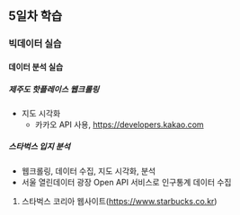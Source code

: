 ## 5일차 학습

### 빅데이터 실습

#### 데이터 분석 실습

##### 제주도 핫플레이스 웹크롤링

- 지도 시각화
  - 카카오 API 사용, https://developers.kakao.com

##### 스타벅스 입지 분석

- 웹크롤링, 데이터 수집, 지도 시각화, 분석
- 서울 열린데이터 광장 Open API 서비스로 인구통계 데이터 수집

1. 스타벅스 코리아 웹사이트(https://www.starbucks.co.kr)
